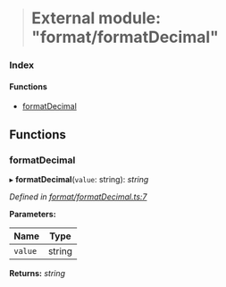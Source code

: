> # External module: "format/formatDecimal"

### Index

#### Functions

* [formatDecimal](_format_formatdecimal_.md#formatdecimal)

## Functions

###  formatDecimal

▸ **formatDecimal**(`value`: string): *string*

*Defined in [format/formatDecimal.ts:7](https://github.com/polkadot-js/common/blob/8a245f2/packages/util/src/format/formatDecimal.ts#L7)*

**Parameters:**

Name | Type |
------ | ------ |
`value` | string |

**Returns:** *string*